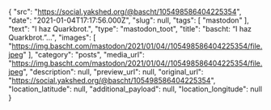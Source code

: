 {
  "src": "https://social.yakshed.org/@bascht/105498586404225354",
  "date": "2021-01-04T17:17:56.000Z",
  "slug": null,
  "tags": [
    "mastodon"
  ],
  "text": "I haz Quarkbrot.",
  "type": "mastodon_toot",
  "title": "bascht: “I haz Quarkbrot.”…",
  "images": [
    "https://img.bascht.com/mastodon/2021/01/04//105498586404225354/file.jpeg"
  ],
  "category": "posts",
  "media_url": "https://img.bascht.com/mastodon/2021/01/04//105498586404225354/file.jpeg",
  "description": null,
  "preview_url": null,
  "original_url": "https://social.yakshed.org/@bascht/105498586404225354",
  "location_latitude": null,
  "additional_payload": null,
  "location_longitude": null
}